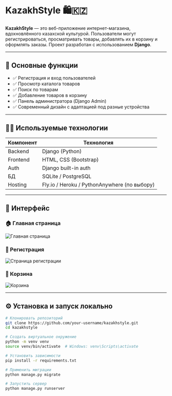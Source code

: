 # KazakhStyle 🛍️🇰🇿

**KazakhStyle** — это веб-приложение интернет-магазина, вдохновлённого казахской культурой. Пользователи могут регистрироваться, просматривать товары, добавлять их в корзину и оформлять заказы. Проект разработан с использованием **Django**.

---

## 🌟 Основные функции

- ✅ Регистрация и вход пользователей
- ✅ Просмотр каталога товаров
- ✅ Поиск по товарам
- ✅ Добавление товаров в корзину
- ✅ Панель администратора (Django Admin)
- ✅ Современный дизайн с адаптацией под разные устройства

---

## 🧑‍💻 Используемые технологии

| Компонент | Технология     |
|----------|----------------|
| Backend  | Django (Python) |
| Frontend | HTML, CSS (Bootstrap) |
| Auth     | Django built-in auth |
| БД       | SQLite / PostgreSQL |
| Hosting  | Fly.io / Heroku / PythonAnywhere (по выбору) |

---

## 📸 Интерфейс

### 🏠 Главная страница
![Главная страница](https://github.com/user-attachments/assets/7e0566e2-a57e-4c64-a73b-5a36a4d960dd)

### 📝 Регистрация
![Страница регистрации](https://github.com/user-attachments/assets/7322edf7-9a61-4998-8229-e5e214989752)


### 🛒 Корзина
![Корзина](https://github.com/user-attachments/assets/bec51a82-3698-4fdb-a35f-9cf0d4fa5e3f)

---

## ⚙️ Установка и запуск локально

```bash
# Клонировать репозиторий
git clone https://github.com/your-username/kazakhstyle.git
cd kazakhstyle

# Создать виртуальное окружение
python -m venv venv
source venv/bin/activate  # Windows: venv\Scripts\activate

# Установить зависимости
pip install -r requirements.txt

# Применить миграции
python manage.py migrate

# Запустить сервер
python manage.py runserver
